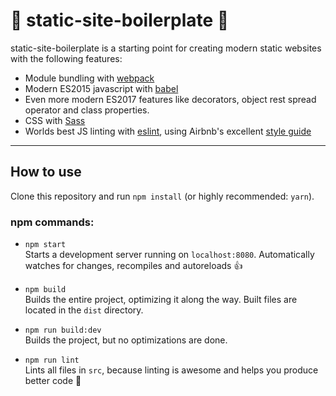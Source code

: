 # 👷 static-site-boilerplate 🚧

static-site-boilerplate is a starting point for creating modern static websites with the following features:

* Module bundling with [webpack](https://github.com/webpack/webpack)
* Modern ES2015 javascript with [babel](https://github.com/babel/babel)
* Even more modern ES2017 features like decorators, object rest spread operator and class properties.
* CSS with [Sass](https://github.com/sass/sass)
* Worlds best JS linting with [eslint](https://github.com/eslint/eslint), using Airbnb's excellent [style guide](https://github.com/airbnb/javascript)

----------------

## How to use
Clone this repository and run `npm install` (or highly recommended: `yarn`).

### npm commands:

* `npm start` <br>
  Starts a development server running on `localhost:8080`. Automatically watches for changes, recompiles and autoreloads 👍

* `npm build` <br>
  Builds the entire project, optimizing it along the way. Built files are located in the `dist` directory.

* `npm run build:dev` <br>
  Builds the project, but no optimizations are done.

* `npm run lint` <br>
  Lints all files in `src`, because linting is awesome and helps you produce better code 🎉
